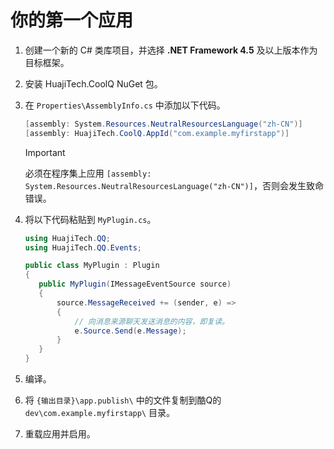 # 你的第一个应用

1. 创建一个新的 C# 类库项目，并选择 **.NET Framework 4.5** 及以上版本作为目标框架。
2. 安装 HuajiTech.CoolQ NuGet 包。
3. 在 `Properties\AssemblyInfo.cs` 中添加以下代码。

   ```csharp
   [assembly: System.Resources.NeutralResourcesLanguage("zh-CN")]
   [assembly: HuajiTech.CoolQ.AppId("com.example.myfirstapp")]
   ```

   > [!IMPORTANT]
   > 必须在程序集上应用 `[assembly: System.Resources.NeutralResourcesLanguage("zh-CN")]`，否则会发生致命错误。

4. 将以下代码粘贴到 `MyPlugin.cs`。

   ```csharp
   using HuajiTech.QQ;
   using HuajiTech.QQ.Events;

   public class MyPlugin : Plugin
   {
      public MyPlugin(IMessageEventSource source)
      {
          source.MessageReceived += (sender, e) =>
          {
              // 向消息来源聊天发送消息的内容，即复读。
              e.Source.Send(e.Message);
          }
      }
   }
   ```

5. 编译。
6. 将 `{输出目录}\app.publish\` 中的文件复制到酷Q的 `dev\com.example.myfirstapp\` 目录。
7. 重载应用并启用。
